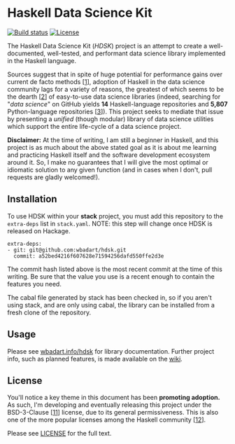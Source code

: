 # Haskell Data Science Kit

[![Build status][build status]](https://travis-ci.org/wbadart/hdsk)
[![License][license badge]][11]

The Haskell Data Science Kit (*HDSK*) project is an attempt to create a
well-documented, well-tested, and performant data science library implemented
in the Haskell language.

Sources suggest that in spite of huge potential for performance gains over
current de facto methods [[1]], adoption of Haskell in the data science
community lags for a variety of reasons, the greatest of which seems to be the
dearth [[2]] of easy-to-use data science libraries (indeed, searching for
"*data science*" on GitHub yields **14** Haskell-language repositories and
**5,807** Python-language repositories [[3]]). This project seeks to mediate
that issue by presenting a *unified* (though modular) library of data science
utilities which support the entire life-cycle of a data science project.

**Disclaimer:** At the time of writing, I am still a beginner in Haskell, and
this project is as much about the above stated goal as it is about me learning
and practicing Haskell itself and the software development ecosystem around it.
So, I make no guarantees that I will give the most optimal or idiomatic
solution to any given function (and in cases when I don't, pull requests are
gladly welcomed!).

[1]: https://izbicki.me/blog/hlearn-cross-validates-400x-faster-than-weka
[2]: https://www.linkedin.com/pulse/haskell-data-science-good-bad-ugly-tom-hutchins
[3]: https://github.com/search?q=data+science+language%3AHaskell&type=Repositories


## Installation

To use HDSK within your **stack** project, you must add this repository to the
`extra-deps` list in `stack.yaml`. NOTE: this step will change once HDSK is
released on Hackage.

    extra-deps:
    - git: git@github.com:wbadart/hdsk.git
      commit: a52bed4216f607628e71594256dafd550ffe2d3e

The commit hash listed above is the most recent commit at the time of this writing.
Be sure that the value you use is a recent enough to contain the features you
need.

The cabal file generated by stack has been checked in, so if you aren't using
stack, and are only using cabal, the library can be installed from a fresh clone
of the repository.


## Usage

Please see [wbadart.info/hdsk](https://wbadart.info/hdsk) for library documentation.
Further project info, such as planned features, is made available on the
[wiki](https://github.com/wbadart/hdsk/wiki).


## License

You'll notice a key theme in this document has been **promoting adoption.** As
such, I'm developing and eventually releasing this project under the
BSD-3-Clause [[11]] license, due to its general permissiveness. This is also
one of the more popular licenses among the Haskell community [[12]].

Please see [LICENSE](./LICENSE) for the full text.

[11]: https://opensource.org/licenses/BSD-3-Clause
[12]: https://wiki.haskell.org/How_to_write_a_Haskell_program

[build status]:  https://travis-ci.org/wbadart/hdsk.svg?branch=master
[license badge]: https://img.shields.io/badge/license-BSD3-lightgrey.svg
